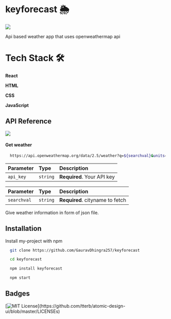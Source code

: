 
# keyforecast 🌦
![](https://c.tenor.com/V_EUZW2bL_AAAAAi/clouds-raining.gif)

Api based weather app that uses openweathermap api


# Tech Stack 🛠
**React**

**HTML**

**CSS**

**JavaScript**
## API Reference
![](https://upload.wikimedia.org/wikipedia/commons/f/f6/OpenWeather-Logo.jpg)
#### Get weather 

```bash
  https://api.openweathermap.org/data/2.5/weather?q=${searchval}&units=metric&appid={api_key}
```

| Parameter | Type     | Description                |
| :-------- | :------- | :------------------------- |
| `api_key` | `string` | **Required**. Your API key |

| Parameter | Type     | Description                       |
| :-------- | :------- | :-------------------------------- |
| `searchval`      | `string` | **Required**. cityname to fetch |







Give weather information in form of json file.

  
## Installation

Install my-project with npm

```bash
  git clone https://github.com/GauravDhingra257/keyforecast
```
```sh
  cd keyforecast
```
```sh
  npm install keyforecast
```
```sh
  npm start
```
    
## Badges

[![MIT License](https://img.shields.io/apm/l/atomic-design-ui.svg?)](https://github.com/tterb/atomic-design-ui/blob/master/LICENSEs)

  
